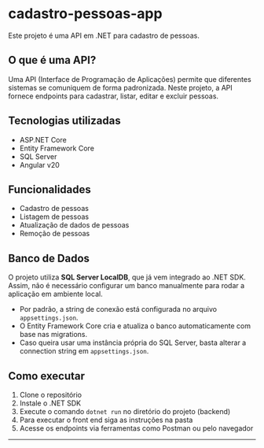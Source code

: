 # cadastro-pessoas-app

Este projeto é uma API em .NET para cadastro de pessoas.

## O que é uma API?

Uma API (Interface de Programação de Aplicações) permite que diferentes sistemas se comuniquem de forma padronizada. Neste projeto, a API fornece endpoints para cadastrar, listar, editar e excluir pessoas.

## Tecnologias utilizadas

- ASP.NET Core
- Entity Framework Core
- SQL Server
- Angular v20

## Funcionalidades

- Cadastro de pessoas
- Listagem de pessoas
- Atualização de dados de pessoas
- Remoção de pessoas

## Banco de Dados

O projeto utiliza **SQL Server LocalDB**, que já vem integrado ao .NET SDK.  
Assim, não é necessário configurar um banco manualmente para rodar a aplicação em ambiente local.  

- Por padrão, a string de conexão está configurada no arquivo `appsettings.json`.  
- O Entity Framework Core cria e atualiza o banco automaticamente com base nas migrations.  
- Caso queira usar uma instância própria do SQL Server, basta alterar a connection string em `appsettings.json`.  

## Como executar

1. Clone o repositório
2. Instale o .NET SDK
3. Execute o comando `dotnet run` no diretório do projeto (backend)
4. Para executar o front end siga as instruções na pasta
5. Acesse os endpoints via ferramentas como Postman ou pelo navegador

---
